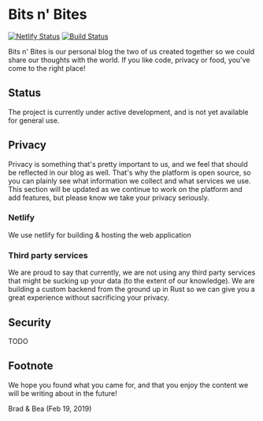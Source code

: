# Bits n' Bites

[![Netlify Status](https://api.netlify.com/api/v1/badges/b14d6bfb-c76f-4064-9f38-cd35399b8c21/deploy-status)](https://app.netlify.com/sites/admiring-lalande-02829d/deploys)
[![Build Status](https://travis-ci.com/BreadBlog/web.svg?branch=master)](https://travis-ci.com/BreadBlog/web)

Bits n' Bites is our personal blog the two of us created together so we could share our thoughts with the world. If you like code, privacy or food, you've come to the right place!

## Status

The project is currently under active development, and is not yet available for general use.

## Privacy

Privacy is something that's pretty important to us, and we feel that should be reflected in our blog as well. That's why the platform is open source, so you can plainly see what information we collect and what services we use. This section will be updated as we continue to work on the platform and add features, but please know we take your privacy seriously.

### Netlify

We use netlify for building & hosting the web application

### Third party services

We are proud to say that currently, we are not using any third party services that might be sucking up your data (to the extent of our knowledge). We are building a custom backend from the ground up in Rust so we can give you a great experience without sacrificing your privacy.

## Security

TODO

## Footnote

We hope you found what you came for, and that you enjoy the content we will be writing about in the future!

Brad & Bea (Feb 19, 2019)
